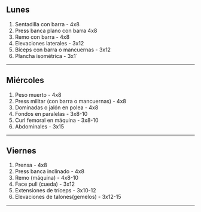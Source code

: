 ## Lunes
1. Sentadilla con barra - 4x8
2. Press banca plano con barra 4x8
3. Remo con barra - 4x8
4. Elevaciones laterales - 3x12
5. Bíceps con barra o mancuernas - 3x12
6. Plancha isométrica - 3x1´
--- 
## Miércoles
1. Peso muerto - 4x8
2. Press militar (con barra o mancuernas) - 4x8
3. Dominadas o jalón en polea - 4x8
4. Fondos en paralelas - 3x8-10
5. Curl femoral en máquina - 3x8-10
6. Abdominales - 3x15
---
## Viernes
1. Prensa - 4x8
2. Press banca inclinado - 4x8
3. Remo (máquina) - 4x8-10
4. Face pull (cueda) - 3x12
5. Extensiones de tríceps - 3x10-12
6. Elevaciones de talones(gemelos) - 3x12-15
---


















